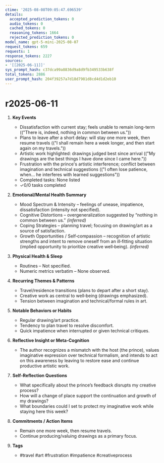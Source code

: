 ```yaml
---
ctime: '2025-08-08T09:05:47.696539'
details:
  accepted_prediction_tokens: 0
  audio_tokens: 0
  cached_tokens: 0
  reasoning_tokens: 1664
  rejected_prediction_tokens: 0
model_name: gpt-5-mini-2025-08-07
request_tokens: 659
requests: 1
response_tokens: 2227
sources:
- '[[2025-06-11]]'
sys_prompt_hash: c37dca99a8836d9a8d9fb349533b638f
total_tokens: 2886
user_prompt_hash: 204f39257a7d18d7981d8cd4d1d2eb10
---
```

# r2025-06-11

1. **Key Events**
   - Dissatisfaction with current stay; feels unable to remain long-term (("There is, indeed, nothing in common between us."))
   - Plans to leave after a short delay: will stay one more week, then resume travels (("I shall remain here a week longer, and then start again on my travels."))
   - Artistic work highlighted: drawings judged best since arrival (("My drawings are the best things I have done since I came here."))
   - Frustration with the prince's artistic interference; conflict between imagination and technical suggestions (("I often lose patience, when... he interferes with learned suggestions"))
   - Completed tasks: None listed
   - ✓0/0 tasks completed

2. **Emotional/Mental Health Summary**
   - Mood Spectrum & Intensity – feelings of unease, impatience, dissatisfaction (intensity not specified).
   - Cognitive Distortions – overgeneralization suggested by “nothing in common between us.” *(inferred)*
   - Coping Strategies – planning travel; focusing on drawing/art as a source of satisfaction.
   - Growth Opportunities / Self‑compassion – recognition of artistic strengths and intent to remove oneself from an ill‑fitting situation (implied opportunity to prioritize creative well‑being). *(inferred)*

3. **Physical Health & Sleep**
   - Routines – Not specified.
   - Numeric metrics verbatim – None observed.

4. **Recurring Themes & Patterns**
   - Travel/residence transitions (plans to depart after a short stay).
   - Creative work as central to well‑being (drawings emphasized).
   - Tension between imagination and technical/formal rules in art.

5. **Notable Behaviors or Habits**
   - Regular drawing/art practice.
   - Tendency to plan travel to resolve discomfort.
   - Quick impatience when interrupted or given technical critiques.

6. **Reflective Insight or Meta‑Cognition**
   - The author recognizes a mismatch with the host (the prince), values imaginative expression over technical formalism, and intends to act on this awareness by leaving to restore ease and continue productive artistic work.

7. **Self‑Reflection Questions**
   - What specifically about the prince’s feedback disrupts my creative process?
   - How will a change of place support the continuation and growth of my drawings?
   - What boundaries could I set to protect my imaginative work while staying here this week?

8. **Commitments / Action Items**
   - Remain one more week, then resume travels.
   - Continue producing/valuing drawings as a primary focus.

9. **Tags**
   - #travel #art #frustration #impatience #creativeprocess